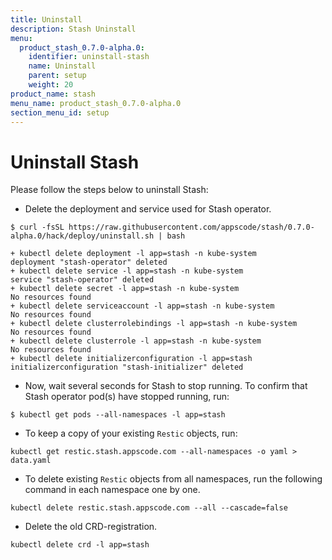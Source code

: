 ```yaml
---
title: Uninstall
description: Stash Uninstall
menu:
  product_stash_0.7.0-alpha.0:
    identifier: uninstall-stash
    name: Uninstall
    parent: setup
    weight: 20
product_name: stash
menu_name: product_stash_0.7.0-alpha.0
section_menu_id: setup
---
```

# Uninstall Stash

Please follow the steps below to uninstall Stash:

- Delete the deployment and service used for Stash operator.

```console
$ curl -fsSL https://raw.githubusercontent.com/appscode/stash/0.7.0-alpha.0/hack/deploy/uninstall.sh | bash

+ kubectl delete deployment -l app=stash -n kube-system
deployment "stash-operator" deleted
+ kubectl delete service -l app=stash -n kube-system
service "stash-operator" deleted
+ kubectl delete secret -l app=stash -n kube-system
No resources found
+ kubectl delete serviceaccount -l app=stash -n kube-system
No resources found
+ kubectl delete clusterrolebindings -l app=stash -n kube-system
No resources found
+ kubectl delete clusterrole -l app=stash -n kube-system
No resources found
+ kubectl delete initializerconfiguration -l app=stash
initializerconfiguration "stash-initializer" deleted
```

- Now, wait several seconds for Stash to stop running. To confirm that Stash operator pod(s) have stopped running, run:

```console
$ kubectl get pods --all-namespaces -l app=stash
```

- To keep a copy of your existing `Restic` objects, run:

```console
kubectl get restic.stash.appscode.com --all-namespaces -o yaml > data.yaml
```

- To delete existing `Restic` objects from all namespaces, run the following command in each namespace one by one.

```
kubectl delete restic.stash.appscode.com --all --cascade=false
```

- Delete the old CRD-registration.

```console
kubectl delete crd -l app=stash
```
